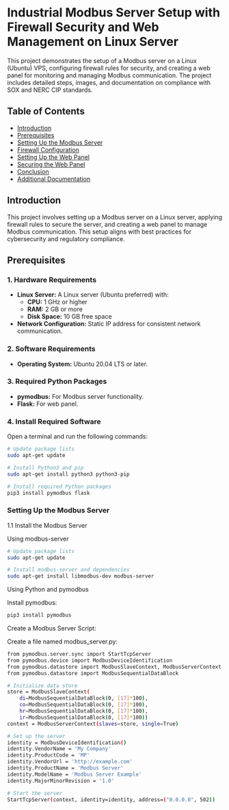 # Industrial Modbus Server Setup with Firewall Security and Web Management on Linux Server

This project demonstrates the setup of a Modbus server on a Linux (Ubuntu) VPS, configuring firewall rules for security, and creating a web panel for monitoring and managing Modbus communication. The project includes detailed steps, images, and documentation on compliance with SOX and NERC CIP standards.

## Table of Contents
- [Introduction](#introduction)
- [Prerequisites](#prerequisites)
- [Setting Up the Modbus Server](#setting-up-the-modbus-server)
- [Firewall Configuration](#firewall-configuration)
- [Setting Up the Web Panel](#setting-up-the-web-panel)
- [Securing the Web Panel](#securing-the-web-panel)
- [Conclusion](#conclusion)
- [Additional Documentation](#additional-documentation)

## Introduction
This project involves setting up a Modbus server on a Linux server, applying firewall rules to secure the server, and creating a web panel to manage Modbus communication. This setup aligns with best practices for cybersecurity and regulatory compliance.

## Prerequisites

### 1. Hardware Requirements
- **Linux Server:** A Linux server (Ubuntu preferred) with:
  - **CPU:** 1 GHz or higher
  - **RAM:** 2 GB or more
  - **Disk Space:** 10 GB free space
- **Network Configuration:** Static IP address for consistent network communication.

### 2. Software Requirements
- **Operating System:** Ubuntu 20.04 LTS or later.

### 3. Required Python Packages
- **pymodbus:** For Modbus server functionality.
- **Flask:** For web panel.

### 4. Install Required Software
Open a terminal and run the following commands:

```bash
# Update package lists
sudo apt-get update

# Install Python3 and pip
sudo apt-get install python3 python3-pip

# Install required Python packages
pip3 install pymodbus flask
```
### Setting Up the Modbus Server

1.1 Install the Modbus Server

Using modbus-server

````bash
# Update package lists
sudo apt-get update

# Install modbus-server and dependencies
sudo apt-get install libmodbus-dev modbus-server
````
Using Python and pymodbus

Install pymodbus:

````bash
pip3 install pymodbus
````
Create a Modbus Server Script:

Create a file named modbus_server.py:

````bash
from pymodbus.server.sync import StartTcpServer
from pymodbus.device import ModbusDeviceIdentification
from pymodbus.datastore import ModbusSlaveContext, ModbusServerContext
from pymodbus.datastore import ModbusSequentialDataBlock

# Initialize data store
store = ModbusSlaveContext(
    di=ModbusSequentialDataBlock(0, [17]*100),
    co=ModbusSequentialDataBlock(0, [17]*100),
    hr=ModbusSequentialDataBlock(0, [17]*100),
    ir=ModbusSequentialDataBlock(0, [17]*100))
context = ModbusServerContext(slaves=store, single=True)

# Set up the server
identity = ModbusDeviceIdentification()
identity.VendorName = 'My Company'
identity.ProductCode = 'MP'
identity.VendorUrl = 'http://example.com'
identity.ProductName = 'Modbus Server'
identity.ModelName = 'Modbus Server Example'
identity.MajorMinorRevision = '1.0'

# Start the server
StartTcpServer(context, identity=identity, address=("0.0.0.0", 502))
````

